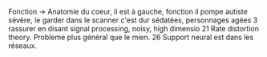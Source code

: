 Fonction -> Anatomie du coeur, il est à gauche, fonction il pompe
autiste sévère, le garder dans le scanner c'est dur
sédatées, personnages agées
3 rassurer en disant signal processing, noisy, high dimensio
21 Rate distortion theory. Probleme plus général que le mien.
26 Support neural est dans les réseaux.
